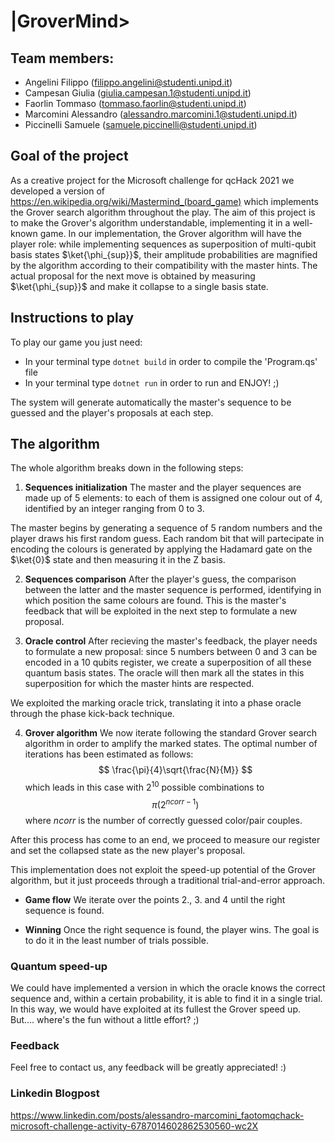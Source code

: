 # |GroverMind>

## Team members:
* Angelini Filippo      (filippo.angelini@studenti.unipd.it)
* Campesan Giulia       (giulia.campesan.1@studenti.unipd.it)
* Faorlin Tommaso       (tommaso.faorlin@studenti.unipd.it)
* Marcomini Alessandro  (alessandro.marcomini.1@studenti.unipd.it)
* Piccinelli Samuele    (samuele.piccinelli@studenti.unipd.it)

## Goal of the project
 
As a creative project for the Microsoft challenge for qcHack 2021 we developed a version of <https://en.wikipedia.org/wiki/Mastermind_(board_game)> which
implements the Grover search algorithm throughout the play.
The aim of this project is to make the Grover's algorithm understandable, implementing it in a well-known game.
 In our implementation, the Grover algorithm will have the player role: while implementing sequences as superposition of multi-qubit basis states $\ket{\phi_{sup}}$, their amplitude probabilities are magnified by the algorithm according to their compatibility with the master hints. The actual proposal for the next move is obtained by measuring $\ket{\phi_{sup}}$ and make it collapse to a single basis state.

## Instructions to play 
To play our game you just need:
* In your terminal type
`dotnet build`
in order to compile the 'Program.qs' file
* In your terminal type
`dotnet run`
in order to run and ENJOY! ;)

The system will generate automatically the master's sequence to be guessed and the player's proposals at each step.


## The algorithm

The whole algorithm breaks down in the following steps:

1. **Sequences initialization**
 The master and the player sequences are made up of 5 elements: to each of them is assigned one colour out of 4, identified by an integer ranging from 0 to 3.

The master begins by generating a sequence of 5 random numbers and the player draws his first random guess. 
Each random bit that will partecipate in encoding the colours is generated by applying the Hadamard gate on the $\ket{0}$ state and then measuring it in the Z basis. 

2. **Sequences comparison**
After the player's guess, the comparison between the latter and the master sequence is performed, identifying in which position the same colours are found. This is the master's feedback that will be exploited in the next step to formulate a new proposal.


3. **Oracle control**
After recieving the master's feedback, the player needs to formulate a new proposal: since 5 numbers between 0 and 3 can be encoded in a 10 qubits register, we create a superposition of all these quantum basis states. The oracle will then mark all the states in this superposition for which the master hints are respected.

We exploited the marking oracle trick, translating it into a phase oracle through the phase kick-back technique.

4. **Grover algorithm**
We now iterate following the standard Grover search algorithm in order to amplify the marked states. The optimal number of iterations has been estimated as follows:
$$ \frac{\pi}{4}\sqrt{\frac{N}{M}} $$ which leads in this case with $2^{10}$ possible combinations to $$ \pi(2^{n{corr} - 1}) $$
where $n{corr}$ is the number of correctly guessed color/pair couples.

After this process has come to an end, we proceed to measure our register and set the collapsed state as the new player's proposal.


This implementation does not exploit the speed-up potential of the Grover algorithm, but it just proceeds through a traditional trial-and-error approach. 


* **Game flow**
We iterate over the points 2., 3. and 4 until the right sequence is found.


* **Winning**
Once the right sequence is found, the player wins. The goal is to do it in the least number of trials possible.

### Quantum speed-up

We could have implemented a version in which the oracle knows the correct sequence and, within a certain probability, it is able to find it in a single trial. In this way, we would have exploited at its fullest the Grover speed up.
But.... where's the fun without a little effort? ;)

### Feedback
Feel free to contact us, any feedback will be greatly appreciated! :)

### Linkedin Blogpost

<https://www.linkedin.com/posts/alessandro-marcomini_faotomqchack-microsoft-challenge-activity-6787014602862530560-wc2X>

